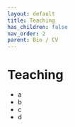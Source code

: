 ```yaml
---
layout: default
title: Teaching
has_children: false
nav_order: 2
parent: Bio / CV
---
```


# Teaching

- a
- b
- c
- d